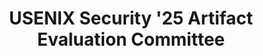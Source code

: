 ---
layout: post
title:  "USENIX Security '25 Artifact Evaluation Committee"
startdate: 2025-01-28
startdate: 2025-08-01
categories: engagement
subtype: Committee
description: "https://www.usenix.org/conference/usenixsecurity25/call-for-artifacts"
---